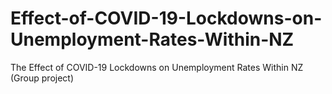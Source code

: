 # Effect-of-COVID-19-Lockdowns-on-Unemployment-Rates-Within-NZ
The Effect of COVID-19 Lockdowns on Unemployment Rates Within NZ (Group project)
